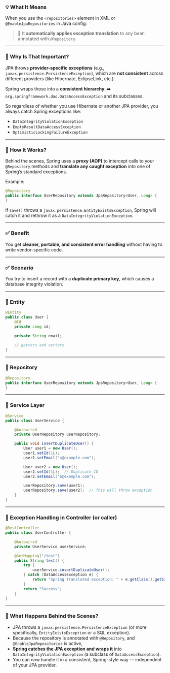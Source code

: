 

### 💡 What It Means

When you use the `<repositories>` element in XML or `@EnableJpaRepositories` in Java config:

> 🔁 It **automatically applies exception translation** to any bean annotated with `@Repository`.

---

### 🧱 Why Is That Important?

JPA throws **provider-specific exceptions** (e.g., `javax.persistence.PersistenceException`), which are **not consistent** across different providers (like Hibernate, EclipseLink, etc.).

Spring wraps those into a **consistent hierarchy**:
➡️ `org.springframework.dao.DataAccessException` and its subclasses.

So regardless of whether you use Hibernate or another JPA provider, you always catch Spring exceptions like:

* `DataIntegrityViolationException`
* `EmptyResultDataAccessException`
* `OptimisticLockingFailureException`

---

### 🧩 How It Works?

Behind the scenes, Spring uses a **proxy (AOP)** to intercept calls to your `@Repository` methods and **translate any caught exception** into one of Spring’s standard exceptions.

Example:

```java
@Repository
public interface UserRepository extends JpaRepository<User, Long> {
}
```

If `save()` throws a `javax.persistence.EntityExistsException`, Spring will catch it and rethrow it as a `DataIntegrityViolationException`.

---

### ✅ Benefit

You get **cleaner, portable, and consistent error handling** without having to write vendor-specific code.

---

### ✅ Scenario

You try to insert a record with a **duplicate primary key**, which causes a database integrity violation.

---

### 🧩 Entity

```java
@Entity
public class User {
    @Id
    private Long id;

    private String email;

    // getters and setters
}
```

---

### 🧩 Repository

```java
@Repository
public interface UserRepository extends JpaRepository<User, Long> {
}
```

---

### 🧩 Service Layer

```java
@Service
public class UserService {

    @Autowired
    private UserRepository userRepository;

    public void insertDuplicateUser() {
        User user1 = new User();
        user1.setId(1L);
        user1.setEmail("a@example.com");

        User user2 = new User();
        user2.setId(1L);  // Duplicate ID
        user2.setEmail("b@example.com");

        userRepository.save(user1);
        userRepository.save(user2);  // This will throw exception
    }
}
```

---

### 🧩 Exception Handling in Controller (or caller)

```java
@RestController
public class UserController {

    @Autowired
    private UserService userService;

    @GetMapping("/test")
    public String test() {
        try {
            userService.insertDuplicateUser();
        } catch (DataAccessException e) {
            return "Spring translated exception: " + e.getClass().getSimpleName();
        }
        return "Success";
    }
}
```

---

### 🧠 What Happens Behind the Scenes?

* JPA throws a `javax.persistence.PersistenceException` (or more specifically, `EntityExistsException` or a SQL exception).
* Because the repository is annotated with `@Repository`, and `@EnableJpaRepositories` is active,
* **Spring catches the JPA exception and wraps it** into `DataIntegrityViolationException` (a subclass of `DataAccessException`).
* You can now handle it in a consistent, Spring-style way — independent of your JPA provider.
